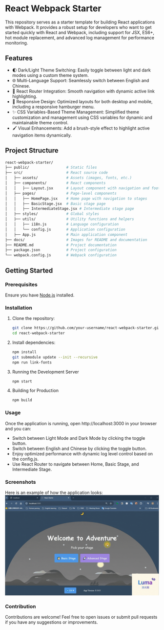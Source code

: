 # React Webpack Starter

This repository serves as a starter template for building React applications with Webpack. It provides a robust setup for developers who want to get started quickly with React and Webpack, including support for JSX, ES6+, hot module replacement, and advanced log management for performance monitoring.

## Features

- 🌓 Dark/Light Theme Switching: Easily toggle between light and dark modes using a custom theme system.
- 🌐 Multi-Language Support: Seamlessly switch between English and Chinese.
- 🧭 React Router Integration: Smooth navigation with dynamic active link highlighting.
- 📱 Responsive Design: Optimized layouts for both desktop and mobile, including a responsive hamburger menu.
- ✨ CSS Variables-Based Theme Management: Simplified theme customization and management using CSS variables for dynamic and maintainable theme control.
- 🖌️ Visual Enhancements: Add a brush-style effect to highlight active navigation items dynamically.


## Project Structure

```bash
react-webpack-starter/
├── public/                 # Static files
├── src/                    # React source code
│   ├── assets/             # Assets (images, fonts, etc.)
│   ├── components/         # React components
│   │   ├── Layout.jsx      # Layout component with navigation and footer
│   ├── pages/              # Page-level components
│   │   ├── HomePage.jsx    # Home page with navigation to stages
│   │   ├── BasicStage.jsx  # Basic stage page
│   │   ├── IntermediateStage.jsx # Intermediate stage page
│   ├── styles/             # Global styles
│   ├── utils/              # Utility functions and helpers
│   │   ├── i18n.js         # Language configuration
│   │   └── config.js       # Application configuration
│   ├── App.js              # Main application component
├── docs/                   # Images for README and documentation
├── README.md               # Project documentation
├── package.json            # Project configuration
└── webpack.config.js       # Webpack configuration
```

## Getting Started

### Prerequisites

Ensure you have [Node.js](https://nodejs.org/) installed.

### Installation

1. Clone the repository:

   ```bash
   git clone https://github.com/your-username/react-webpack-starter.git
   cd react-webpack-starter
   ```
2. Install dependencies:
   ```bash
   npm install
   git submodule update --init --recursive
   npm run link-fonts
   ```
3. Running the Development Server
   ```bash
   npm start
   ```
4. Building for Production
   ```bash
   npm build
   ```

### Usage

Once the application is running, open http://localhost:3000 in your browser and you can:

- Switch between Light Mode and Dark Mode by clicking the toggle button.
- Switch between English and Chinese by clicking the toggle button.
- Enjoy optimized performance with dynamic log level control based on the config.js.
- Use React Router to navigate between Home, Basic Stage, and Intermediate Stage.


### Screenshots

Here is an example of how the application looks:
![github](./docs/Day14.gif)


### Contribution

Contributions are welcome! Feel free to open issues or submit pull requests if you have any suggestions or improvements.

